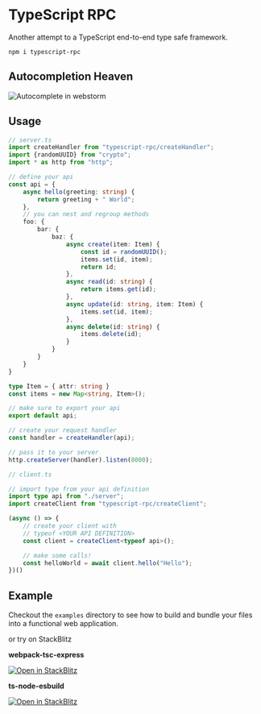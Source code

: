# TypeScript RPC

Another attempt to a TypeScript end-to-end type safe framework.

```
npm i typescript-rpc
```

## Autocompletion Heaven

![Autocomplete in webstorm](https://files.cplepage.com/typescript-rpc/typescript-rpc-autocomplete.png)

## Usage

```ts
// server.ts
import createHandler from "typescript-rpc/createHandler";
import {randomUUID} from "crypto";
import * as http from "http";

// define your api
const api = {
    async hello(greeting: string) {
        return greeting + " World";
    },
    // you can nest and regroup methods
    foo: {
        bar: {
            baz: {
                async create(item: Item) {
                    const id = randomUUID();
                    items.set(id, item);
                    return id;
                },
                async read(id: string) {
                    return items.get(id);
                },
                async update(id: string, item: Item) {
                    items.set(id, item);
                },
                async delete(id: string) {
                    items.delete(id);
                }
            }
        }
    }
}

type Item = { attr: string }
const items = new Map<string, Item>();

// make sure to export your api
export default api;

// create your request handler
const handler = createHandler(api);

// pass it to your server
http.createServer(handler).listen(8000);
```

```ts
// client.ts

// import type from your api definition
import type api from "./server";
import createClient from "typescript-rpc/createClient";

(async () => {
    // create your client with 
    // typeof <YOUR API DEFINITION>
    const client = createClient<typeof api>();

    // make some calls!
    const helloWorld = await client.hello("Hello");
})()
```

## Example

Checkout the `examples` directory to see how to build and bundle your files into
a functional web application.

or try on StackBlitz

**webpack-tsc-express**

[![Open in StackBlitz](https://developer.stackblitz.com/img/open_in_stackblitz.svg)](https://stackblitz.com/edit/typescript-rpc-webpack-tsc-express)

**ts-node-esbuild**

[![Open in StackBlitz](https://developer.stackblitz.com/img/open_in_stackblitz.svg)](https://stackblitz.com/edit/typescript-rpc-ts-node-esbuild)
